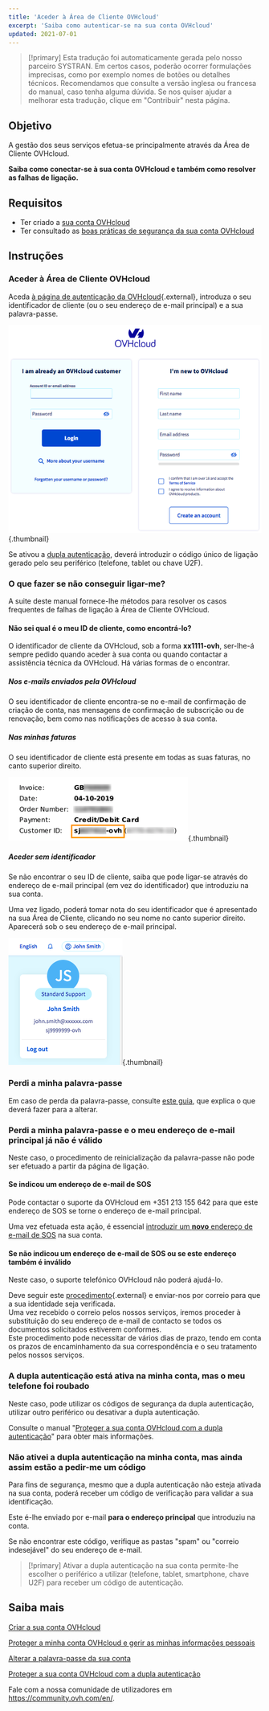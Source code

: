 ```yaml
---
title: 'Aceder à Área de Cliente OVHcloud'
excerpt: 'Saiba como autenticar-se na sua conta OVHcloud'
updated: 2021-07-01
---
```


> [!primary]
> Esta tradução foi automaticamente gerada pelo nosso parceiro SYSTRAN. Em certos casos, poderão ocorrer formulações imprecisas, como por exemplo nomes de botões ou detalhes técnicos. Recomendamos que consulte a versão inglesa ou francesa do manual, caso tenha alguma dúvida. Se nos quiser ajudar a melhorar esta tradução, clique em "Contribuir" nesta página.
>

## Objetivo

A gestão dos seus serviços efetua-se principalmente através da Área de Cliente OVHcloud.

**Saiba como conectar-se à sua conta OVHcloud e também como resolver as falhas de ligação.**

## Requisitos

- Ter criado a [sua conta OVHcloud](/pages/account_and_service_management/account_information/ovhcloud-account-creation)
- Ter consultado as [boas práticas de segurança da sua conta OVHcloud](/pages/account_and_service_management/account_information/all_about_username)

## Instruções

### Aceder à Área de Cliente OVHcloud

Aceda [à página de autenticação da OVHcloud](https://www.ovh.com/auth/?action=gotomanager&from=https://www.ovh.pt/&ovhSubsidiary=pt){.external}, introduza o seu identificador de cliente (ou o seu endereço de e-mail principal) e a sua palavra-passe.

![identificador de cliente](images/log-in.png){.thumbnail}

Se ativou a [dupla autenticação](/pages/account_and_service_management/account_information/secure-ovhcloud-account-with-2fa), deverá introduzir o código único de ligação gerado pelo seu periférico (telefone, tablet ou chave U2F).

### O que fazer se não conseguir ligar-me? <a name="login-failure"></a>

A suite deste manual fornece-lhe métodos para resolver os casos frequentes de falhas de ligação à Área de Cliente OVHcloud.

#### Não sei qual é o meu ID de cliente, como encontrá-lo?

O identificador de cliente da OVHcloud, sob a forma **xx1111-ovh**, ser-lhe-á sempre pedido quando aceder à sua conta ou quando contactar a assistência técnica da OVHcloud. Há várias formas de o encontrar.

##### **Nos e-mails enviados pela OVHcloud**

O seu identificador de cliente encontra-se no e-mail de confirmação de criação de conta, nas mensagens de confirmação de subscrição ou de renovação, bem como nas notificações de acesso à sua conta.

##### **Nas minhas faturas**

O seu identificador de cliente está presente em todas as suas faturas, no canto superior direito.

![identificador de cliente](images/nichandle01b.png){.thumbnail}

##### **Aceder sem identificador**

Se não encontrar o seu ID de cliente, saiba que pode ligar-se através do endereço de e-mail principal (em vez do identificador) que introduziu na sua conta.

Uma vez ligado, poderá tomar nota do seu identificador que é apresentado na sua Área de Cliente, clicando no seu nome no canto superior direito.
<br>Aparecerá sob o seu endereço de e-mail principal.

![identificador de cliente](images/nic-handle.png){.thumbnail}

### Perdi a minha palavra-passe

Em caso de perda da palavra-passe, consulte [este guia](/pages/account_and_service_management/account_information/manage-ovh-password#se-nao-se-lembrar-da-sua-palavra-passe-atual), que explica o que deverá fazer para a alterar.

### Perdi a minha palavra-passe e o meu endereço de e-mail principal já não é válido

Neste caso, o procedimento de reinicialização da palavra-passe não pode ser efetuado a partir da página de ligação.

#### Se indicou um endereço de e-mail de SOS

Pode contactar o suporte da OVHcloud em +351 213 155 642 para que este endereço de SOS se torne o endereço de e-mail principal.

Uma vez efetuada esta ação, é essencial [introduzir um **novo** endereço de e-mail de SOS](/pages/account/customer/all_about_username#backup-email) na sua conta.

#### Se não indicou um endereço de e-mail de SOS ou se este endereço também é inválido

Neste caso, o suporte telefónico OVHcloud não poderá ajudá-lo.

Deve seguir este [procedimento](https://www.ovh.pt/cgi-bin/pt/procedure/procedureChangeEmail.cgi){.external} e enviar-nos por correio para que a sua identidade seja verificada.
<br>Uma vez recebido o correio pelos nossos serviços, iremos proceder à substituição do seu endereço de e-mail de contacto se todos os documentos solicitados estiverem conformes.
<br>Este procedimento pode necessitar de vários dias de prazo, tendo em conta os prazos de encaminhamento da sua correspondência e o seu tratamento pelos nossos serviços.

### A dupla autenticação está ativa na minha conta, mas o meu telefone foi roubado

Neste caso, pode utilizar os códigos de segurança da dupla autenticação, utilizar outro periférico ou desativar a dupla autenticação.

Consulte o manual "[Proteger a sua conta OVHcloud com a dupla autenticação](/pages/account_and_service_management/account_information/secure-ovhcloud-account-with-2fa#o-que-devo-fazer-se-um-dos-meus-perifericos-estiver-perdido-ou-parar-de-funcionar)" para obter mais informações.

### Não ativei a dupla autenticação na minha conta, mas ainda assim estão a pedir-me um código

Para fins de segurança, mesmo que a dupla autenticação não esteja ativada na sua conta, poderá receber um código de verificação para validar a sua identificação.

Este é-lhe enviado por e-mail **para o endereço principal** que introduziu na conta.

Se não encontrar este código, verifique as pastas "spam" ou "correio indesejável" do seu endereço de e-mail.

> [!primary]
> Ativar a dupla autenticação na sua conta permite-lhe escolher o periférico a utilizar (telefone, tablet, smartphone, chave U2F) para receber um código de autenticação.
>

## Saiba mais

[Criar a sua conta OVHcloud](/pages/account_and_service_management/account_information/ovhcloud-account-creation)

[Proteger a minha conta OVHcloud e gerir as minhas informações pessoais](/pages/account_and_service_management/account_information/all_about_username)

[Alterar a palavra-passe da sua conta](/pages/account_and_service_management/account_information/manage-ovh-password)

[Proteger a sua conta OVHcloud com a dupla autenticação](/pages/account_and_service_management/account_information/secure-ovhcloud-account-with-2fa)

Fale com a nossa comunidade de utilizadores em <https://community.ovh.com/en/>.
